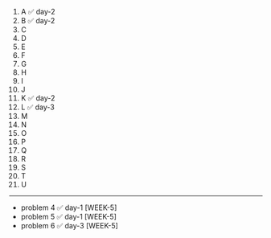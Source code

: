 1. A ✅ day-2
2. B ✅ day-2
3. C
4. D
5. E
6. F
7. G
8. H
9. I
10. J
11. K ✅ day-2
12. L ✅ day-3
13. M
14. N
15. O
16. P
17. Q
18. R
19. S
20. T
21. U
---
-  problem 4 ✅ day-1 [WEEK-5]
-  problem 5 ✅ day-1 [WEEK-5]
-  problem 6 ✅ day-3 [WEEK-5]